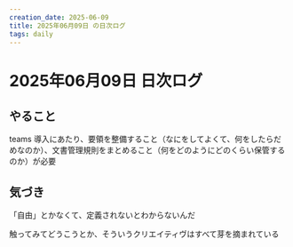 ```yaml
---
creation_date: 2025-06-09
title: 2025年06月09日 の日次ログ
tags: daily
---
```


# 2025年06月09日 日次ログ

## やること

teams 導入にあたり、要領を整備すること（なにをしてよくて、何をしたらだめなのか）、文書管理規則をまとめること（何をどのようにどのくらい保管するのか）が必要
## 気づき

「自由」とかなくて、定義されないとわからないんだ

触ってみてどうこうとか、そういうクリエイティヴはすべて芽を摘まれている
